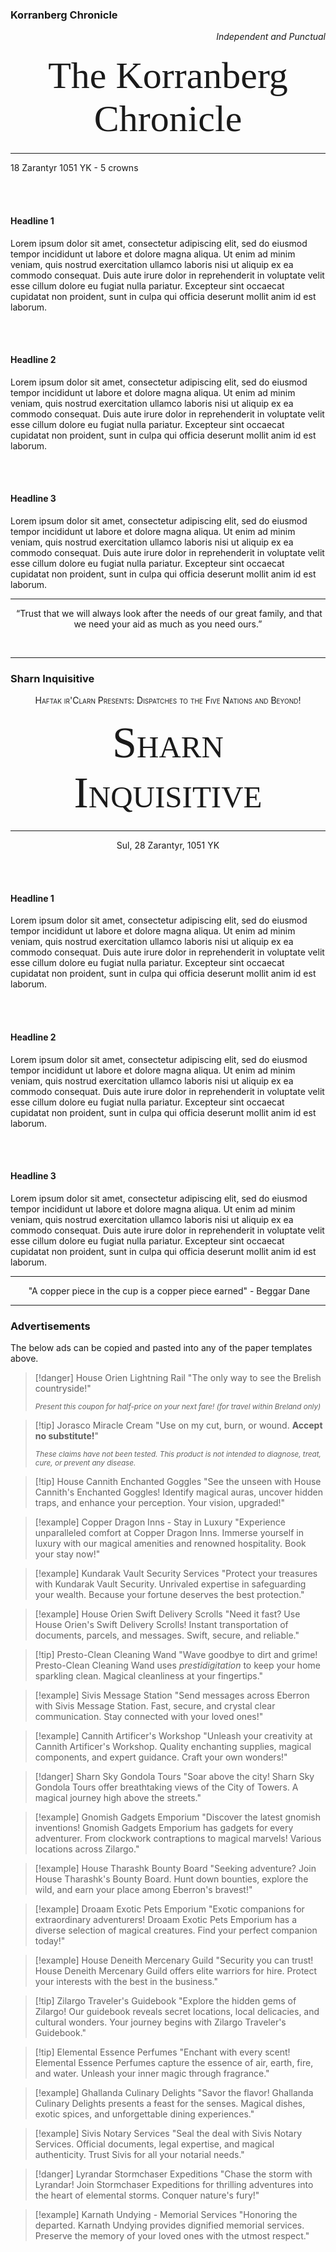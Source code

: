 
### Korranberg Chronicle
<div style="text-align:right;"><i>Independent and Punctual</i></div>
<p style="font-family: Garamond;font-size:60px;text-align:center;margin:20px;">The Korranberg Chronicle</p>
<hr>
  18 Zarantyr 1051 YK  -  5 crowns

<br><br>
#### Headline 1

Lorem ipsum dolor sit amet, consectetur adipiscing elit, sed do eiusmod tempor incididunt ut labore et dolore magna aliqua. Ut enim ad minim veniam, quis nostrud exercitation ullamco laboris nisi ut aliquip ex ea commodo consequat. Duis aute irure dolor in reprehenderit in voluptate velit esse cillum dolore eu fugiat nulla pariatur. Excepteur sint occaecat cupidatat non proident, sunt in culpa qui officia deserunt mollit anim id est laborum.

<br><br>
#### Headline 2

Lorem ipsum dolor sit amet, consectetur adipiscing elit, sed do eiusmod tempor incididunt ut labore et dolore magna aliqua. Ut enim ad minim veniam, quis nostrud exercitation ullamco laboris nisi ut aliquip ex ea commodo consequat. Duis aute irure dolor in reprehenderit in voluptate velit esse cillum dolore eu fugiat nulla pariatur. Excepteur sint occaecat cupidatat non proident, sunt in culpa qui officia deserunt mollit anim id est laborum.

<br><br>
#### Headline 3

Lorem ipsum dolor sit amet, consectetur adipiscing elit, sed do eiusmod tempor incididunt ut labore et dolore magna aliqua. Ut enim ad minim veniam, quis nostrud exercitation ullamco laboris nisi ut aliquip ex ea commodo consequat. Duis aute irure dolor in reprehenderit in voluptate velit esse cillum dolore eu fugiat nulla pariatur. Excepteur sint occaecat cupidatat non proident, sunt in culpa qui officia deserunt mollit anim id est laborum.


<hr>
<p style="text-align: center"> “Trust that we will always look after the needs of our great family, and that we need your aid as much as you need ours.” </p>
 <hr>


### Sharn Inquisitive

<div style="text-align:center;font-variant:small-caps">Haftak ir'Clarn Presents: Dispatches to the Five Nations and Beyond!</div>
<p style="font-family:Georgia;font-variant:small-caps;font-size:70px;text-align:center;margin:20px;">Sharn Inquisitive</p>
<hr>
<div style="text-align:center">Sul, 28 Zarantyr, 1051 YK</div>

<br><br>
#### Headline 1

Lorem ipsum dolor sit amet, consectetur adipiscing elit, sed do eiusmod tempor incididunt ut labore et dolore magna aliqua. Ut enim ad minim veniam, quis nostrud exercitation ullamco laboris nisi ut aliquip ex ea commodo consequat. Duis aute irure dolor in reprehenderit in voluptate velit esse cillum dolore eu fugiat nulla pariatur. Excepteur sint occaecat cupidatat non proident, sunt in culpa qui officia deserunt mollit anim id est laborum.

<br><br>
#### Headline 2

Lorem ipsum dolor sit amet, consectetur adipiscing elit, sed do eiusmod tempor incididunt ut labore et dolore magna aliqua. Ut enim ad minim veniam, quis nostrud exercitation ullamco laboris nisi ut aliquip ex ea commodo consequat. Duis aute irure dolor in reprehenderit in voluptate velit esse cillum dolore eu fugiat nulla pariatur. Excepteur sint occaecat cupidatat non proident, sunt in culpa qui officia deserunt mollit anim id est laborum.

<br><br>
#### Headline 3

Lorem ipsum dolor sit amet, consectetur adipiscing elit, sed do eiusmod tempor incididunt ut labore et dolore magna aliqua. Ut enim ad minim veniam, quis nostrud exercitation ullamco laboris nisi ut aliquip ex ea commodo consequat. Duis aute irure dolor in reprehenderit in voluptate velit esse cillum dolore eu fugiat nulla pariatur. Excepteur sint occaecat cupidatat non proident, sunt in culpa qui officia deserunt mollit anim id est laborum.


<hr>
<p style="text-align: center"> "A copper piece in the cup is a copper piece earned"  - Beggar Dane </p>
<hr>


### Advertisements

The below ads can be copied and pasted into any of the paper templates above.

>[!danger] House Orien Lightning Rail
>"The only way to see the Brelish countryside!"
>
><small>*Present this coupon for half-price on your next fare! (for travel within Breland only)*</small>

>[!tip] Jorasco Miracle Cream
>"Use on my cut, burn, or wound. **Accept no substitute!**"
>
><small>*These claims have not been tested. This product is not intended to diagnose, treat, cure, or prevent any disease.*</small>

>[!tip] House Cannith Enchanted Goggles
>"See the unseen with House Cannith's Enchanted Goggles! Identify magical auras, uncover hidden traps, and enhance your perception. Your vision, upgraded!"

>[!example] Copper Dragon Inns - Stay in Luxury
>"Experience unparalleled comfort at Copper Dragon Inns. Immerse yourself in luxury with our magical amenities and renowned hospitality. Book your stay now!"

>[!example] Kundarak Vault Security Services
>"Protect your treasures with Kundarak Vault Security. Unrivaled expertise in safeguarding your wealth. Because your fortune deserves the best protection."

>[!example] House Orien Swift Delivery Scrolls
>"Need it fast? Use House Orien's Swift Delivery Scrolls! Instant transportation of documents, parcels, and messages. Swift, secure, and reliable."

>[!tip] Presto-Clean Cleaning Wand
>"Wave goodbye to dirt and grime! Presto-Clean Cleaning Wand uses *prestidigitation* to keep your home sparkling clean. Magical cleanliness at your fingertips."

>[!example] Sivis Message Station
>"Send messages across Eberron with Sivis Message Station. Fast, secure, and crystal clear communication. Stay connected with your loved ones!"

>[!example] Cannith Artificer's Workshop
>"Unleash your creativity at Cannith Artificer's Workshop. Quality enchanting supplies, magical components, and expert guidance. Craft your own wonders!"

>[!danger] Sharn Sky Gondola Tours
>"Soar above the city! Sharn Sky Gondola Tours offer breathtaking views of the City of Towers. A magical journey high above the streets."

>[!example] Gnomish Gadgets Emporium
>"Discover the latest gnomish inventions! Gnomish Gadgets Emporium has gadgets for every adventurer. From clockwork contraptions to magical marvels! Various locations across Zilargo."

>[!example] House Tharashk Bounty Board
>"Seeking adventure? Join House Tharashk's Bounty Board. Hunt down bounties, explore the wild, and earn your place among Eberron's bravest!"

>[!example] Droaam Exotic Pets Emporium
>"Exotic companions for extraordinary adventurers! Droaam Exotic Pets Emporium has a diverse selection of magical creatures. Find your perfect companion today!"

>[!example] House Deneith Mercenary Guild
>"Security you can trust! House Deneith Mercenary Guild offers elite warriors for hire. Protect your interests with the best in the business."

>[!tip] Zilargo Traveler's Guidebook
>"Explore the hidden gems of Zilargo! Our guidebook reveals secret locations, local delicacies, and cultural wonders. Your journey begins with Zilargo Traveler's Guidebook."

>[!tip] Elemental Essence Perfumes
>"Enchant with every scent! Elemental Essence Perfumes capture the essence of air, earth, fire, and water. Unleash your inner magic through fragrance."

>[!example] Ghallanda Culinary Delights
>"Savor the flavor! Ghallanda Culinary Delights presents a feast for the senses. Magical dishes, exotic spices, and unforgettable dining experiences."

>[!example] Sivis Notary Services
>"Seal the deal with Sivis Notary Services. Official documents, legal expertise, and magical authenticity. Trust Sivis for all your notarial needs."

>[!danger] Lyrandar Stormchaser Expeditions
>"Chase the storm with Lyrandar! Join Stormchaser Expeditions for thrilling adventures into the heart of elemental storms. Conquer nature's fury!"

>[!example] Karnath Undying - Memorial Services
>"Honoring the departed. Karnath Undying provides dignified memorial services. Preserve the memory of your loved ones with the utmost respect."
